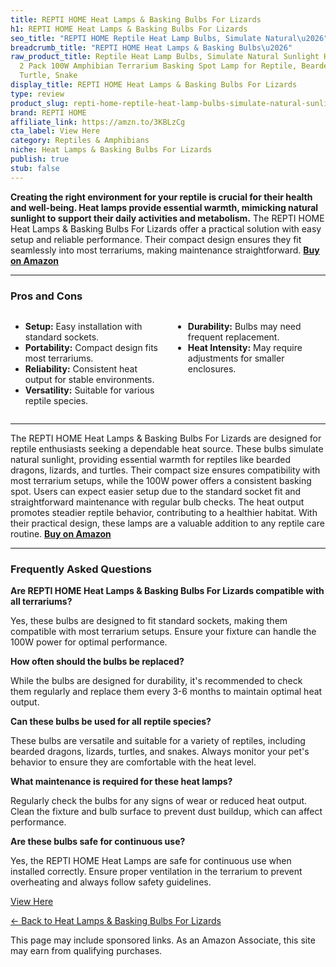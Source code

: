 ```yaml
---
title: REPTI HOME Heat Lamps & Basking Bulbs For Lizards
h1: REPTI HOME Heat Lamps & Basking Bulbs For Lizards
seo_title: "REPTI HOME Reptile Heat Lamp Bulbs, Simulate Natural\u2026"
breadcrumb_title: "REPTI HOME Heat Lamps & Basking Bulbs\u2026"
raw_product_title: Reptile Heat Lamp Bulbs, Simulate Natural Sunlight Heat Light Bulb,
  2 Pack 100W Amphibian Terrarium Basking Spot Lamp for Reptile, Bearded Dragon, Lizard,
  Turtle, Snake
display_title: REPTI HOME Heat Lamps & Basking Bulbs For Lizards
type: review
product_slug: repti-home-reptile-heat-lamp-bulbs-simulate-natural-sunlight-heat-light-5ef8322e
brand: REPTI HOME
affiliate_link: https://amzn.to/3KBLzCg
cta_label: View Here
category: Reptiles & Amphibians
niche: Heat Lamps & Basking Bulbs For Lizards
publish: true
stub: false
---
```


<div id="intro" class="full-width">
  <p><strong>Creating the right environment for your reptile is crucial for their health and well-being. Heat lamps provide essential warmth, mimicking natural sunlight to support their daily activities and metabolism.</strong> The REPTI HOME Heat Lamps & Basking Bulbs For Lizards offer a practical solution with easy setup and reliable performance. Their compact design ensures they fit seamlessly into most terrariums, making maintenance straightforward. <a href="https://amzn.to/3KBLzCg" rel="nofollow sponsored noopener" target="_blank"><strong>Buy on Amazon</strong></a></p>
</div>

<hr />
<h3 id="pros-cons">Pros and Cons</h3>
<div class="pc-grid" style="display:grid;grid-template-columns:1fr 1fr;gap:16px;">
  <ul>
    <li><strong>Setup:</strong> Easy installation with standard sockets.</li>
    <li><strong>Portability:</strong> Compact design fits most terrariums.</li>
    <li><strong>Reliability:</strong> Consistent heat output for stable environments.</li>
    <li><strong>Versatility:</strong> Suitable for various reptile species.</li>
  </ul>
  <ul>
    <li><strong>Durability:</strong> Bulbs may need frequent replacement.</li>
    <li><strong>Heat Intensity:</strong> May require adjustments for smaller enclosures.</li>
  </ul>
</div>
<hr />

<div class="full-width">
  <p>The REPTI HOME Heat Lamps & Basking Bulbs For Lizards are designed for reptile enthusiasts seeking a dependable heat source. These bulbs simulate natural sunlight, providing essential warmth for reptiles like bearded dragons, lizards, and turtles. Their compact size ensures compatibility with most terrarium setups, while the 100W power offers a consistent basking spot. Users can expect easier setup due to the standard socket fit and straightforward maintenance with regular bulb checks. The heat output promotes steadier reptile behavior, contributing to a healthier habitat. With their practical design, these lamps are a valuable addition to any reptile care routine. <a href="https://amzn.to/3KBLzCg" rel="nofollow sponsored noopener" target="_blank"><strong>Buy on Amazon</strong></a></p>
</div>

<hr />
<h3 id="faqs">Frequently Asked Questions</h3>

<p><strong>Are REPTI HOME Heat Lamps & Basking Bulbs For Lizards compatible with all terrariums?</strong></p>
<p>Yes, these bulbs are designed to fit standard sockets, making them compatible with most terrarium setups. Ensure your fixture can handle the 100W power for optimal performance.</p>

<p><strong>How often should the bulbs be replaced?</strong></p>
<p>While the bulbs are designed for durability, it's recommended to check them regularly and replace them every 3-6 months to maintain optimal heat output.</p>

<p><strong>Can these bulbs be used for all reptile species?</strong></p>
<p>These bulbs are versatile and suitable for a variety of reptiles, including bearded dragons, lizards, turtles, and snakes. Always monitor your pet's behavior to ensure they are comfortable with the heat level.</p>

<p><strong>What maintenance is required for these heat lamps?</strong></p>
<p>Regularly check the bulbs for any signs of wear or reduced heat output. Clean the fixture and bulb surface to prevent dust buildup, which can affect performance.</p>

<p><strong>Are these bulbs safe for continuous use?</strong></p>
<p>Yes, the REPTI HOME Heat Lamps are safe for continuous use when installed correctly. Ensure proper ventilation in the terrarium to prevent overheating and always follow safety guidelines.</p>
<p><a class="btn" href="https://amzn.to/3KBLzCg" target="_blank" rel="nofollow sponsored noopener">View Here</a></p>
<p><a href="/roundups/reptiles-amphibians/heat-lamps-basking-bulbs-for-lizards/">← Back to Heat Lamps & Basking Bulbs For Lizards</a></p>
<aside class="disclosure">This page may include sponsored links. As an Amazon Associate, this site may earn from qualifying purchases.</aside>
